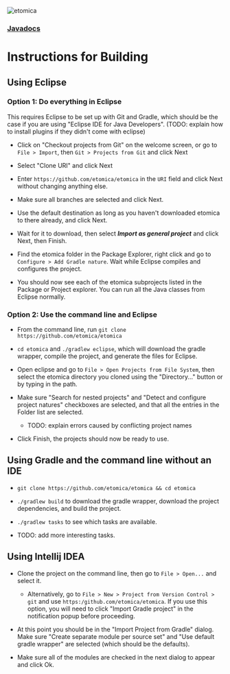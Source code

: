 ![etomica](http://www.etomica.org/images/etomicanew.jpg)

### [Javadocs](http://etomica.github.io/javadoc) 

# Instructions for Building

## Using Eclipse

### Option 1: Do everything in Eclipse

This requires Eclipse to be set up with Git and Gradle, which should be the
case if you are using "Eclipse IDE for Java Developers". (TODO: explain how to install
plugins if they didn't come with eclipse) 

* Click on "Checkout projects from Git" on the welcome screen, or go to
`File > Import`, then `Git > Projects from Git` and click Next

* Select "Clone URI" and click Next

* Enter `https://github.com/etomica/etomica` in the `URI` field and click Next without changing anything else.

* Make sure all branches are selected and click Next.

* Use the default destination as long as you haven't downloaded etomica to there already, and click Next.

* Wait for it to download, then select **_Import as general project_** and click Next, then Finish.

* Find the etomica folder in the Package Explorer, right click and go to `Configure > Add Gradle nature`. Wait while
Eclipse compiles and configures the project.

* You should now see each of the etomica subprojects listed in the Package or Project explorer. You can run all the Java classes from
Eclipse normally.

### Option 2: Use the command line and Eclipse

* From the command line, run `git clone https://github.com/etomica/etomica`

* `cd etomica` and `./gradlew eclipse`, which will download the gradle wrapper, compile the project, and generate the
    files for Eclipse.

* Open eclipse and go to `File > Open Projects from File System`, then select the etomica directory you cloned using the
    "Directory..." button or by typing in the path.
    
* Make sure "Search for nested projects" and "Detect and configure project natures" checkboxes are selected, and that
    all the entries in the Folder list are selected.
    * TODO: explain errors caused by conflicting project names
    
* Click Finish, the projects should now be ready to use.
    

## Using Gradle and the command line without an IDE

* `git clone https://github.com/etomica/etomica && cd etomica`

* `./gradlew build` to download the gradle wrapper, download the project dependencies, and build the project.

* `./gradlew tasks` to see which tasks are available.

* TODO: add more interesting tasks.

## Using Intellij IDEA

* Clone the project on the command line, then go to `File > Open...` and select it.
    * Alternatively, go to `File > New > Project from Version Control > git` and use `https:/github.com/etomica/etomica`.
        If you use this option, you will need to click "Import Gradle project" in the notification popup before proceeding.

* At this point you should be in the "Import Project from Gradle" dialog. Make sure 
"Create separate module per source set" and "Use default gradle wrapper" are selected (which should be the defaults).

* Make sure all of the modules are checked in the next dialog to appear and click Ok.
    

    

